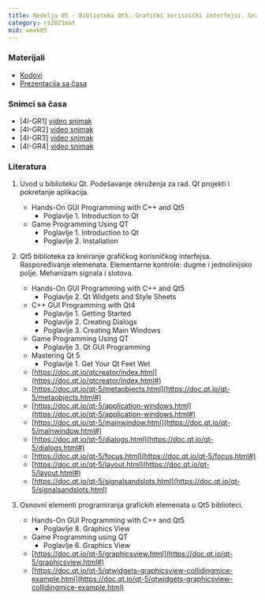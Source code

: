 ```yaml
---
title: Nedelja 05 - Biblioteka Qt5. Grafički korisnički interfejsi. Grafička scena.
category: rs2021mat
mid: week05
---
```


### Materijali

- [Kodovi](https://github.com/MATF-RS21/zvanicni-materijali/tree/main/05-graficki-korisnicki-interfejs)
- [Prezentacija sa časa](https://github.com/MATF-RS21/zvanicni-materijali/blob/main/05-graficki-korisnicki-interfejs/prezentacija.pdf)

### Snimci sa časa

- [4I-GR1] [video snimak](https://youtu.be/lep81tXXUOM)
- [4I-GR2] [video snimak](https://youtu.be/uOLaJCJIHV0)
- [4I-GR3] [video snimak](http://enastava.matf.bg.ac.rs/~nikola_ajzenhamer/2020-2021/rs/RS%2005/RS%2005_player.html)
- [4I-GR4] [video snimak](https://youtu.be/lep81tXXUOM)

### Literatura

1. Uvod u biblioteku Qt. Podešavanje okruženja za rad. Qt projekti i pokretanje aplikacija.
    - Hands-On GUI Programming with C++ and Qt5
        - Poglavlje 1. Introduction to Qt
    - Game Programming Using QT
        - Poglavlje 1. Introduction to Qt
        - Poglavlje 2. Installation

1. Qt5 biblioteka za kreiranje grafičkog korisničkog interfejsa. Raspoređivanje elemenata. Elementarne kontrole: dugme i jednolinijsko polje. Mehanizam signala i slotova.
    - Hands-On GUI Programming with C++ and Qt5
        - Poglavlje 2. Qt Widgets and Style Sheets
    - C++ GUI Programming with Qt4
        - Poglavlje 1. Getting Started
        - Poglavlje 2. Creating Dialogs
        - Poglavlje 3. Creating Main Windows
    - Game Programming Using QT
        - Poglavlje 3. Qt GUI Programming
    - Mastering Qt 5
        - Poglavlje 1. Get Your Qt Feet Wet
    - [https://doc.qt.io/qtcreator/index.html](https://doc.qt.io/qtcreator/index.html#)
    - [https://doc.qt.io/qt-5/metaobjects.html](https://doc.qt.io/qt-5/metaobjects.html#)
    - [https://doc.qt.io/qt-5/application-windows.html](https://doc.qt.io/qt-5/application-windows.html#)
    - [https://doc.qt.io/qt-5/mainwindow.html](https://doc.qt.io/qt-5/mainwindow.html#)
    - [https://doc.qt.io/qt-5/dialogs.html](https://doc.qt.io/qt-5/dialogs.html#)
    - [https://doc.qt.io/qt-5/focus.html](https://doc.qt.io/qt-5/focus.html#)
    - [https://doc.qt.io/qt-5/layout.html](https://doc.qt.io/qt-5/layout.html#)
    - [https://doc.qt.io/qt-5/signalsandslots.html](https://doc.qt.io/qt-5/signalsandslots.html)

1. Osnovni elementi programiranja grafickih elemenata u Qt5 biblioteci.
    - Hands-On GUI Programming with C++ and Qt5
        - Poglavlje 8. Graphics View
    - Game Programming using QT
        - Poglavlje 6. Graphics View
    - [https://doc.qt.io/qt-5/graphicsview.html](https://doc.qt.io/qt-5/graphicsview.html#)
    - [https://doc.qt.io/qt-5/qtwidgets-graphicsview-collidingmice-example.html](https://doc.qt.io/qt-5/qtwidgets-graphicsview-collidingmice-example.html)
